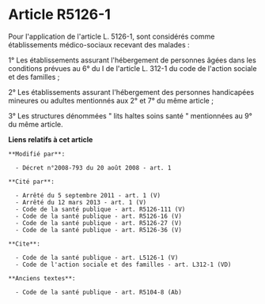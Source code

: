 # Article R5126-1

Pour l'application de l'article L. 5126-1, sont considérés comme établissements médico-sociaux recevant des malades : 

1° Les établissements assurant l'hébergement de personnes âgées dans les conditions prévues au 6° du I de l'article L. 312-1
du code de l'action sociale et des familles ; 

2° Les établissements assurant l'hébergement des personnes handicapées mineures ou adultes mentionnés aux 2° et 7° du même
article ; 

3° Les structures dénommées " lits haltes soins santé " mentionnées au 9° du même article.

**Liens relatifs à cet article**

	**Modifié par**:

	  - Décret n°2008-793 du 20 août 2008 - art. 1

	**Cité par**:

	  - Arrêté du 5 septembre 2011 - art. 1 (V)
	  - Arrêté du 12 mars 2013 - art. 1 (V)
	  - Code de la santé publique - art. R5126-111 (V)
	  - Code de la santé publique - art. R5126-16 (V)
	  - Code de la santé publique - art. R5126-27 (V)
	  - Code de la santé publique - art. R5126-36 (V)

	**Cite**:

	  - Code de la santé publique - art. L5126-1 (V)
	  - Code de l'action sociale et des familles - art. L312-1 (VD)

	**Anciens textes**:

	  - Code de la santé publique - art. R5104-8 (Ab)
